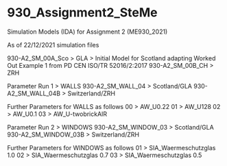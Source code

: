 # 930_Assignment2_SteMe
Simulation Models (IDA) for Assignment 2 (ME930_2021)

As of 22/12/2021 simulation files

930-A2_SM_00A_Sco > GLA > Initial Model for Scotland adapting Worked Out Example 1 from PD CEN ISO/TR 52016/2:2017
930-A2_SM_00B_CH > ZRH


Parameter Run 1 > WALLS
930-A2_SM_WALL_04 > Scotland/GLA
930-A2_SM_WALL_04B > Switzerland/ZRH

Further Parameters for WALLS as follows
00 > AW_U0.22
01 > AW_U128
02 > AW_U0.1
03 > AW_U-twobrickAIR


Parameter Run 2 > WINDOWS
930-A2_SM_WINDOW_03 > Scotland/GLA
930-A2_SM_WINDOW_03B > Switzerland/ZRH

Further Parameters for WINDOWS as follows
01 > SIA_Waermeschutzglas 1.0
02 > SIA_Waermeschutzglas 0.7
03 > SIA_Waermeschutzglas 0.5
